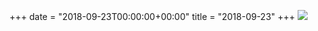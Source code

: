 +++
date = "2018-09-23T00:00:00+00:00"
title = "2018-09-23"
+++
<img class="img-fluid" src="/2018-09-23.jpg" />
